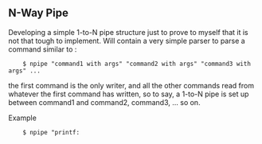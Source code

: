  N-Way Pipe
------------

Developing a simple 1-to-N pipe structure just to prove to myself that it is not that tough to implement.
Will contain a very simple parser to parse a command similar to : 

        $ npipe "command1 with args" "command2 with args" "command3 with args" ...

the first command is the only writer, and all the other commands read from whatever the first command has written, so to say, a 1-to-N pipe is set up between command1 and command2, command3, ... so on.

Example
        
        $ npipe "printf:
 


